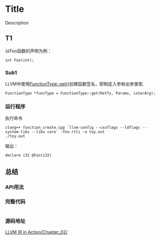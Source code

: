 # Title

Description
## T1
以Foo函数的声明为例：
```
int Foo(int);
```
### Sub1
LLVM中使用[FunctionType::get()](https://llvm.org/doxygen/classllvm_1_1FunctionType.html#a7e89b55242c964ae61b7850e99cacef0)创建函数签名，即制定入参和出参类型.
```
FunctionType *funcType = FunctionType::get(RetTy, Params, isVarArg);
```

### 运行程序
执行命令
```
clang++ function_create.cpp `llvm-config --cxxflags --ldflags --system-libs --libs core` -fno-rtti -o toy.out
./toy.out
```
输出：
```
declare i32 @Foo(i32)
```


## 总结
### API用法


### 完整代码
```

```

### 源码地址

[LLVM IR in Action/Chapter_02/](https://github.com/bigconvience/llvm-ir-in-action/blob/main/Chapter_02/function_create.cpp)


